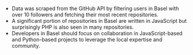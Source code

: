 - Data was scraped from the GitHub API by filtering users in Basel with over 10 followers and fetching their most recent repositories.
- A significant portion of repositories in Basel are written in JavaScript but surprisingly PHP is also seen in many repositories.
- Developers in Basel should focus on collaboration in JavaScript-based and Python-based projects to leverage the local expertise and community.
